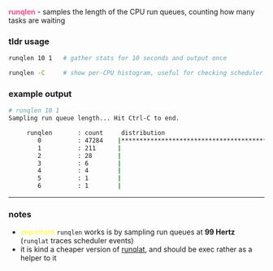 <span style="color:#ff4d94">**runqlen**</span> - samples the length of the CPU
run queues, counting how many tasks are waiting

### tldr usage

```sh
runqlen 10 1   # gather stats for 10 seconds and output once

runqlen -C     # show per-CPU histogram, useful for checking scheduler balance
```

### example output
```sh
# runqlen 10 1
Sampling run queue length... Hit Ctrl-C to end.

     runqlen       : count     distribution
        0          : 47284    |****************************************|
        1          : 211      |                                        |
        2          : 28       |                                        |
        3          : 6        |                                        |
        4          : 4        |                                        |
        5          : 1        |                                        |
        6          : 1        |                                        |
```

---

### notes

- <span style="color:#ffff66">**important**</span> `runqlen` works is by
  sampling run queues at **99 Hertz** (`runqlat` traces scheduler events)
- it is kind a cheaper version of [runqlat](./../RUNQLAT/index.md), and should
  be exec rather as a helper to it

